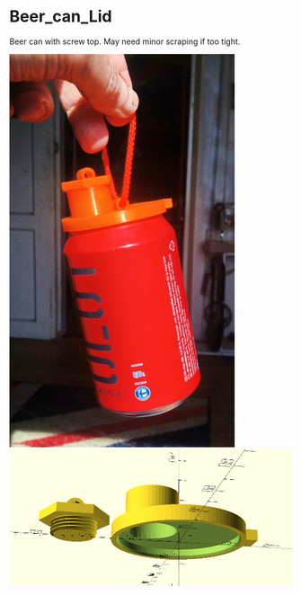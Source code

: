 # Beer_can_Lid
Beer can with screw top. May need minor scraping if too tight.

<img src=can.png>

<img src=oscad.png>

